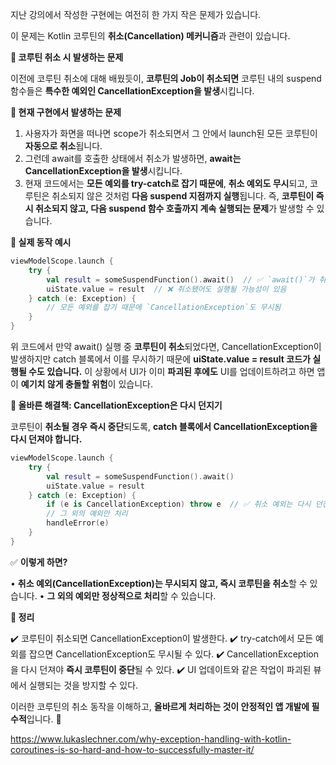지난 강의에서 작성한 구현에는 여전히 한 가지 작은 문제가 있습니다.

이 문제는 Kotlin 코루틴의 **취소(Cancellation) 메커니즘**과 관련이 있습니다.

**🔹 코루틴 취소 시 발생하는 문제**

이전에 코루틴 취소에 대해 배웠듯이, **코루틴의 Job이 취소되면**
코루틴 내의 suspend 함수들은 **특수한 예외인 CancellationException을 발생**시킵니다.

**📌 현재 구현에서 발생하는 문제**

1. 사용자가 화면을 떠나면 scope가 취소되면서 그 안에서 launch된 모든 코루틴이 **자동으로 취소**됩니다.
2. 그런데 await를 호출한 상태에서 취소가 발생하면, **await는 CancellationException을 발생**시킵니다.
3. 현재 코드에서는 **모든 예외를 try-catch로 잡기 때문에**, **취소 예외도 무시**되고, 코루틴은 취소되지 않은 것처럼 **다음 suspend 지점까지 실행**됩니다.
즉, **코루틴이 즉시 취소되지 않고, 다음 suspend 함수 호출까지 계속 실행되는 문제**가 발생할 수 있습니다.

**🔹 실제 동작 예시**

```kotlin
viewModelScope.launch {
    try {
        val result = someSuspendFunction().await()  // ✅ `await()`가 취소 예외를 던질 수 있음
        uiState.value = result  // ❌ 취소됐어도 실행될 가능성이 있음
    } catch (e: Exception) {
        // 모든 예외를 잡기 때문에 `CancellationException`도 무시됨
    }
}
```

위 코드에서 만약 await() 실행 중 **코루틴이 취소**되었다면, CancellationException이 발생하지만 catch 블록에서 이를 무시하기 때문에 **uiState.value = result 코드가 실행될 수도 있습니다.**
이 상황에서 UI가 이미 **파괴된 후에도** UI를 업데이트하려고 하면 앱이 **예기치 않게 충돌할 위험**이 있습니다.

**🔹 올바른 해결책: CancellationException은 다시 던지기**

코루틴이 **취소될 경우 즉시 중단**되도록, **catch 블록에서 CancellationException을 다시 던져야 합니다.**

```kotlin
viewModelScope.launch {
    try {
        val result = someSuspendFunction().await()
        uiState.value = result
    } catch (e: Exception) {
        if (e is CancellationException) throw e  // ✅ 취소 예외는 다시 던진다!
        // 그 외의 예외만 처리
        handleError(e)
    }
}
```

✅ **이렇게 하면?**

• **취소 예외(CancellationException)는 무시되지 않고, 즉시 코루틴을 취소**할 수 있습니다.
• **그 외의 예외만 정상적으로 처리**할 수 있습니다.

**🔹 정리**

✔️ 코루틴이 취소되면 CancellationException이 발생한다.
✔️ try-catch에서 모든 예외를 잡으면 CancellationException도 무시될 수 있다.
✔️ CancellationException을 다시 던져야 **즉시 코루틴이 중단**될 수 있다.
✔️ UI 업데이트와 같은 작업이 파괴된 뷰에서 실행되는 것을 방지할 수 있다.

이러한 코루틴의 취소 동작을 이해하고, **올바르게 처리하는 것이 안정적인 앱 개발에 필수적**입니다. 🚀


https://www.lukaslechner.com/why-exception-handling-with-kotlin-coroutines-is-so-hard-and-how-to-successfully-master-it/